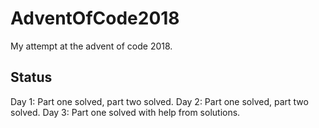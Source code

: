 # AdventOfCode2018
My attempt at the advent of code 2018.

## Status
Day 1: Part one solved, part two solved.
Day 2: Part one solved, part two solved.
Day 3: Part one solved with help from solutions.

